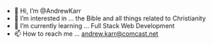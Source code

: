 - 👋 Hi, I’m @AndrewKarr
- 👀 I’m interested in ... the Bible and all things related to Christianity
- 🌱 I’m currently learning ... Full Stack Web Development
- 📫 How to reach me ...  andrew.karr@comcast.net
 
<!---
AndrewKarr/AndrewKarr is a ✨ special ✨ repository because its `README.md` (this file) appears on your GitHub profile.
You can click the Preview link to take a look at your changes.
--->
